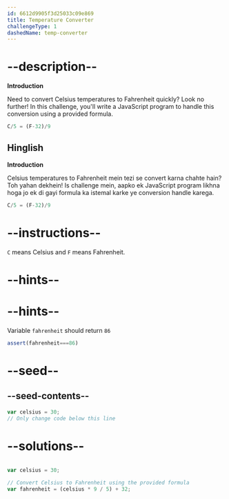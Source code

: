 ```yaml
---
id: 6612d9905f3d25033c09e869
title: Temperature Converter
challengeType: 1
dashedName: temp-converter
---
```


# --description--

 **Introduction**

Need to convert Celsius temperatures to Fahrenheit quickly? Look no further! In this challenge, you'll write a JavaScript program to handle this conversion using a provided formula.


```js
C/5 = (F-32)/9
```

<h2>Hinglish</h2>

**Introduction**

Celsius temperatures to Fahrenheit mein tezi se convert karna chahte hain? Toh yahan dekhein! Is challenge mein, aapko ek JavaScript program likhna hoga jo ek di gayi formula ka istemal karke ye conversion handle karega.

```js
C/5 = (F-32)/9
```

# --instructions--

`C` means Celsius and `F` means Fahrenheit.

# --hints--

# --hints--
Variable `fahrenheit` should return `86`

```js
assert(fahrenheit===86)
```

# --seed--
## --seed-contents--

```js
var celsius = 30;
// Only change code below this line

```

# --solutions--

```js

var celsius = 30;

// Convert Celsius to Fahrenheit using the provided formula
var fahrenheit = (celsius * 9 / 5) + 32;

```

